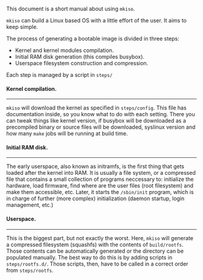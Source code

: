 This document is a short manual about using `mkiso`.

`mkiso` can build a Linux based OS with a little
effort of the user. It aims to keep simple.

The process of generating a bootable image is divided
in three steps:

- Kernel and kernel modules compilation.
- Initial RAM disk generation (this compiles busybox).
- Userspace filesystem construction and compression.

Each step is managed by a script in `steps/`

#### Kernel compilation.

---

`mkiso` will download the kernel as specified in
`steps/config`. This file has documentation inside, so
you know what to do with each setting.
There you can tweak things like kernel version, if
busybox will be downloaded as a precompiled binary or
source files will be downloaded, syslinux version and
how many `make` jobs will be running at build time.

#### Initial RAM disk.

---

The early userspace, also known as initramfs, is the
first thing that gets loaded after the kernel into
RAM. It is usually a file system, or a compressed
file that contains a small collection of programs
neccessary to: initialize the hardware, load firmware,
find where are the user files (root filesystem) and
make them accessible, etc. Later, it starts the `/sbin/init`
program, which is in charge of further (more complex)
initialization (daemon startup, login management, etc.)

#### Userspace.

---

This is the biggest part, but not exactly the worst.
Here, `mkiso` will generate a compressed filesystem
(squashfs) with the contents of `build/rootfs`.
Those contents can be automatically generated or the
directory can be populated manually. The best way to
do this is by adding scripts in `steps/rootfs.d/`.
Those scripts, then, have to be called in a correct
order from `steps/rootfs`.
